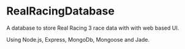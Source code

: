 # RealRacingDatabase

A database to store Real Racing 3 race data with with web based UI.

Using Node.js, Express, MongoDb, Mongoose and Jade.
